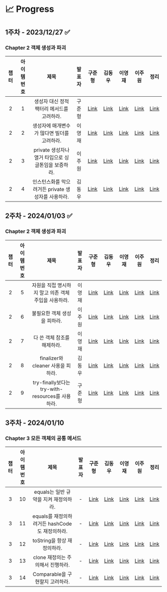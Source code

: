 # 📈 Progress

## 1주차 - 2023/12/27 ✅
### Chapter 2 객체 생성과 파괴

|챕터|아이템 번호|제목|발표자|구준형|김동우|이영재|이주원|정리|
|:-:|:-:|:-:|:-:|:-:|:-:|:-:|:-:|:-:|
|2|1|생성자 대신 정적 팩터리 메서드를 고려하라.|구준형|[Link]()|[Link]()|[Link]()|[Link]()|[Link](week1/summary/summary.md)|
|2|2|생성자에 매개변수가 많다면 빌더를 고려하라.|이영재|[Link]()|[Link]()|[Link]()|[Link]()|[Link](week1/summary/summary.md)|
|2|3|private 생성자나 열거 타입으로 싱글톤임을 보증하라.|이주원|[Link]()|[Link]()|[Link]()|[Link]()|[Link](week1/summary/summary.md)|
|2|4|인스턴스화를 막으려거든 private 생성자를 사용하라.|김동우|[Link]()|[Link]()|[Link]()|[Link]()|[Link](week1/summary/summary.md)|

## 2주차 - 2024/01/03 ✅
### Chapter 2 객체 생성과 파괴

|챕터|아이템 번호|제목|발표자|구준형|김동우|이영재|이주원|정리|
|:-:|:-:|:-:|:-:|:-:|:-:|:-:|:-:|:-:|
|2|5|자원을 직접 명시하지 말고 의존 객체 주입을 사용하라.|이영재|[Link]()|[Link]()|[Link]()|[Link]()|[Link]()|
|2|6|불필요한 객체 생성을 피하라.|이주원|[Link]()|[Link]()|[Link]()|[Link]()|[Link]()|
|2|7|다 쓴 객체 참조를 해제하라.|이영재|[Link]()|[Link]()|[Link]()|[Link]()|[Link]()|
|2|8|finalizer와 cleaner 사용을 피하라.|김동우|[Link]()|[Link]()|[Link]()|[Link]()|[Link]()|
|2|9|try-finally보다는 try-with-resources를 사용하라.|구준형|[Link]()|[Link]()|[Link]()|[Link]()|[Link]()|

## 3주차 - 2024/01/10
### Chapter 3 모든 객체의 공통 메서드

|챕터|아이템 번호|제목|발표자|구준형|김동우|이영재|이주원|정리|
|:-:|:-:|:-:|:-:|:-:|:-:|:-:|:-:|:-:|
|3|10|equals는 일반 규약을 지켜 재정의하라.|-|[Link]()|[Link]()|[Link]()|[Link]()|[Link]()|
|3|11|equals를 재정의하려거든 hashCode도 재정의하라.|-|[Link]()|[Link]()|[Link]()|[Link]()|[Link]()|
|3|12|toString을 항상 재정의하라.|-|[Link]()|[Link]()|[Link]()|[Link]()|[Link]()|
|3|13|clone 재정의는 주의해서 진행하라.|-|[Link]()|[Link]()|[Link]()|[Link]()|[Link]()|
|3|14|Comparable을 구현할지 고려하라.|-|[Link]()|[Link]()|[Link]()|[Link]()|[Link]()|